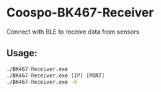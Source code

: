 # Coospo-BK467-Receiver 
Connect with BLE to receive data from sensors

## Usage:
```cmd
./BK467-Receiver.exe
./BK467-Receiver.exe [IP] [PORT]
./BK467-Receiver.exe -h
```

